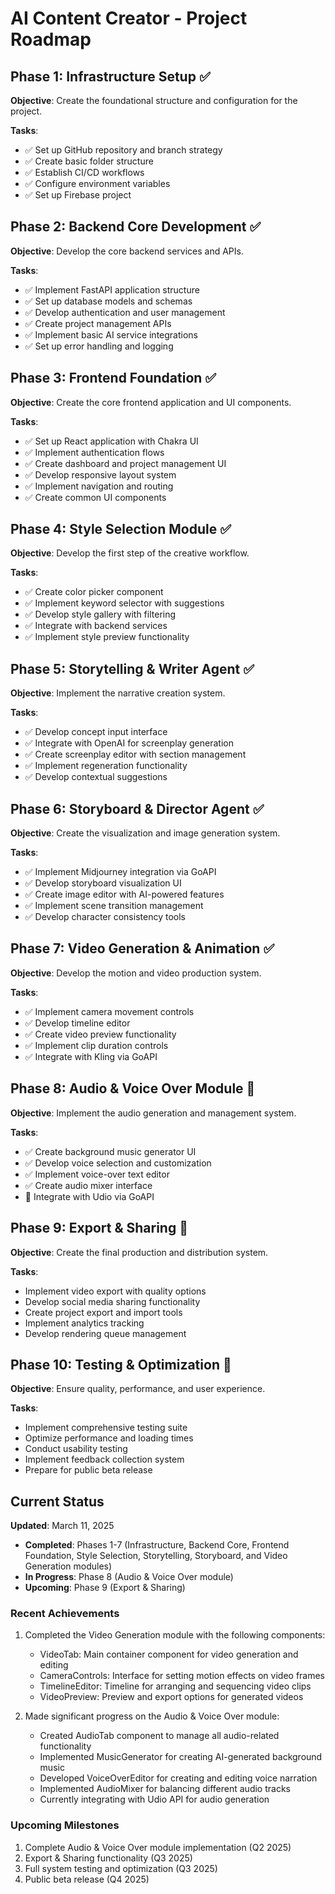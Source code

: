 # AI Content Creator - Project Roadmap

## Phase 1: Infrastructure Setup ✅

**Objective**: Create the foundational structure and configuration for the project.

**Tasks**:
- ✅ Set up GitHub repository and branch strategy
- ✅ Create basic folder structure
- ✅ Establish CI/CD workflows
- ✅ Configure environment variables
- ✅ Set up Firebase project

## Phase 2: Backend Core Development ✅

**Objective**: Develop the core backend services and APIs.

**Tasks**:
- ✅ Implement FastAPI application structure
- ✅ Set up database models and schemas
- ✅ Develop authentication and user management
- ✅ Create project management APIs
- ✅ Implement basic AI service integrations
- ✅ Set up error handling and logging

## Phase 3: Frontend Foundation ✅

**Objective**: Create the core frontend application and UI components.

**Tasks**:
- ✅ Set up React application with Chakra UI
- ✅ Implement authentication flows
- ✅ Create dashboard and project management UI
- ✅ Develop responsive layout system
- ✅ Implement navigation and routing
- ✅ Create common UI components

## Phase 4: Style Selection Module ✅

**Objective**: Develop the first step of the creative workflow.

**Tasks**:
- ✅ Create color picker component
- ✅ Implement keyword selector with suggestions
- ✅ Develop style gallery with filtering
- ✅ Integrate with backend services
- ✅ Implement style preview functionality

## Phase 5: Storytelling & Writer Agent ✅

**Objective**: Implement the narrative creation system.

**Tasks**:
- ✅ Develop concept input interface
- ✅ Integrate with OpenAI for screenplay generation
- ✅ Create screenplay editor with section management
- ✅ Implement regeneration functionality
- ✅ Develop contextual suggestions

## Phase 6: Storyboard & Director Agent ✅

**Objective**: Create the visualization and image generation system.

**Tasks**:
- ✅ Implement Midjourney integration via GoAPI
- ✅ Develop storyboard visualization UI
- ✅ Create image editor with AI-powered features
- ✅ Implement scene transition management
- ✅ Develop character consistency tools

## Phase 7: Video Generation & Animation ✅

**Objective**: Develop the motion and video production system.

**Tasks**:
- ✅ Implement camera movement controls
- ✅ Develop timeline editor
- ✅ Create video preview functionality
- ✅ Implement clip duration controls
- ✅ Integrate with Kling via GoAPI

## Phase 8: Audio & Voice Over Module 🔄

**Objective**: Implement the audio generation and management system.

**Tasks**:
- ✅ Create background music generator UI
- ✅ Develop voice selection and customization
- ✅ Implement voice-over text editor
- ✅ Create audio mixer interface
- 🔄 Integrate with Udio via GoAPI

## Phase 9: Export & Sharing 📅

**Objective**: Create the final production and distribution system.

**Tasks**:
- Implement video export with quality options
- Develop social media sharing functionality
- Create project export and import tools
- Implement analytics tracking
- Develop rendering queue management

## Phase 10: Testing & Optimization 📅

**Objective**: Ensure quality, performance, and user experience.

**Tasks**:
- Implement comprehensive testing suite
- Optimize performance and loading times
- Conduct usability testing
- Implement feedback collection system
- Prepare for public beta release

## Current Status

**Updated**: March 11, 2025

- **Completed**: Phases 1-7 (Infrastructure, Backend Core, Frontend Foundation, Style Selection, Storytelling, Storyboard, and Video Generation modules)
- **In Progress**: Phase 8 (Audio & Voice Over module)
- **Upcoming**: Phase 9 (Export & Sharing)

### Recent Achievements

1. Completed the Video Generation module with the following components:
   - VideoTab: Main container component for video generation and editing
   - CameraControls: Interface for setting motion effects on video frames
   - TimelineEditor: Timeline for arranging and sequencing video clips
   - VideoPreview: Preview and export options for generated videos

2. Made significant progress on the Audio & Voice Over module:
   - Created AudioTab component to manage all audio-related functionality
   - Implemented MusicGenerator for creating AI-generated background music
   - Developed VoiceOverEditor for creating and editing voice narration
   - Implemented AudioMixer for balancing different audio tracks
   - Currently integrating with Udio API for audio generation

### Upcoming Milestones

1. Complete Audio & Voice Over module implementation (Q2 2025)
2. Export & Sharing functionality (Q3 2025)
3. Full system testing and optimization (Q3 2025)
4. Public beta release (Q4 2025)
